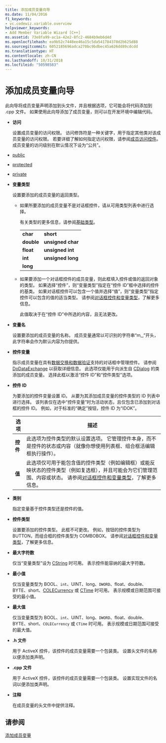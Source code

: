 ```yaml
---
title: 添加成员变量向导
ms.date: 11/04/2016
f1_keywords:
- vc.codewiz.variable.overview
helpviewer_keywords:
- Add Member Variable Wizard [C++]
ms.assetid: 73e8fa99-ac1a-42e2-8fc2-4684b9eb6d4d
ms.openlocfilehash: ea9b52c7448ee46a15c5da541784378d2b625d88
ms.sourcegitcommit: 6052185696adca270bc9bdbec45a626dd89cdcdd
ms.translationtype: HT
ms.contentlocale: zh-CN
ms.lasthandoff: 10/31/2018
ms.locfileid: "50598583"
---
```

# <a name="add-member-variable-wizard"></a>添加成员变量向导

此向导将成员变量声明添加到头文件，并且根据选项，它可能会将代码添加到 .cpp 文件。 如果使用此向导添加了成员变量，则可以在开发环境中编辑代码。

- **访问**

   设置成员变量的访问权限。 访问修饰符是一种关键字，用于指定其他类对该成员变量的访问权限。 若要详细了解如何指定访问权限，请参阅[成员访问控件](../cpp/member-access-control-cpp.md)。 成员变量的访问级别在默认情况下设为“公共”。

- [public](../cpp/public-cpp.md)

- [protected](../cpp/protected-cpp.md)

- [private](../cpp/private-cpp.md)

- **变量类型**

   设置要添加的成员变量的返回类型。

   - 如果所要添加的成员变量不是对话框控件，请从可用类型列表中进行选择。

      有关类型的更多信息，请参阅[基础类型](../cpp/fundamental-types-cpp.md)。

      |||
      |-|-|
      |**char**|**short**|
      |**double**|**unsigned char**|
      |**float**|**unsigned int**|
      |**int**|**unsigned long**|
      |**long**||

   - 如果要添加一个对话框控件的成员变量，则此框填入控件或值的返回对象的类型。 如果选择“控件”，则“变量类型”指定在“控件 ID”框中选择的控件的基类。 如果对话框控件可以包含一个值并选择“值”，则“变量类型”指定控件可以包含的值的适当类型。 请参阅[对话框控件和变量类型](../ide/dialog-box-controls-and-variable-types.md)，了解更多信息。

      此值取决于在“控件 ID”中所选的内容，且无法更改。

- **变量名**

   设置要添加的成员变量的名称。 成员变量通常以可识别的字符串“m_,”开头，此字符串会作为默认内容为你提供。

- **控件变量**

   指示成员变量在具有[数据交换和数据验证](../mfc/dialog-data-exchange-and-validation.md)支持的对话框中管理控件。 请参阅 [DoDataExchange](../mfc/reference/cwnd-class.md#dodataexchange) 以获取详细信息。 此选项仅能用于向派生自 [CDialog](../mfc/reference/cdialog-class.md) 的类添加的成员变量。 选择此框以激活“控件 ID”和“控件类型”选项。

- **控件 ID**

   为要添加的控件变量设置 ID。 从要为其添加成员变量的控件类型的 ID 列表中进行选择。 该列表仅在选中“控件变量”时为活动状态，且仅包含已添加到对话框的控件 ID。 例如，对于标准的“确定”按钮，控件 ID 为“IDOK”。

   |选项|描述|
   |------------|-----------------|
   |**控件**|此选项为控件类型的默认设置选项。 它管理控件本身，而不是控件的状态或内容（就像你想使用列表框、组合框活编辑框执行操作）。|
   |**值**|此选项仅可用于能包含值的控件类型（例如编辑框）或能反映状态的控件类型（例如复选框），并且可能会为它们管理范围、内容或状态。 请参阅[对话框控件和变量类型](../ide/dialog-box-controls-and-variable-types.md)，了解更多信息。|

- **类别**

   指定变量基于控件类型还是控件的值。

- **控件类型**

   设置要添加的控件类型。 此框不可更改。 例如，按钮的控件类型为 BUTTON，而组合框的控件类型为 COMBOBOX。 请参阅[对话框控件和变量类型](../ide/dialog-box-controls-and-variable-types.md)，了解更多信息。

- **最大字符数**

   仅当“变量类型”设为 [CString](../atl-mfc-shared/reference/cstringt-class.md) 时可用。 表示控件能容纳的最大字符数。

- **最小值**

   仅当变量类型为 BOOL、`int`、UINT、long、`DWORD`、float、double、BYTE、short、[COLECurrency](../mfc/reference/colecurrency-class.md) 或 [CTime](../atl-mfc-shared/reference/ctime-class.md) 时可用。 表示规模或日期范围可接受的最小值。

- **最大值**

   仅当变量类型为 BOOL、`int`、UINT、long、`DWORD`、float、double、BYTE、short、`COLECurrency` 或 `CTime` 时可用。 表示规模或日期范围可接受的最大值。

- **.h 文件**

   用于 ActiveX 控件，该控件的成员变量需要一个包装类。 设置头文件的名称以便添加类声明。

- **.cpp 文件**

   用于 ActiveX 控件，该控件的成员变量需要一个包装类。 设置实现文件的名词以便添加类声明。

- **注释**

   在成员变量的头文件中提供注释。

## <a name="see-also"></a>请参阅

[添加成员变量](../ide/adding-a-member-variable-visual-cpp.md)